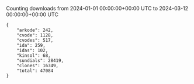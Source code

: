 
Counting downloads from 2024-01-01 00:00:00+00:00 UTC to 2024-03-12 00:00:00+00:00 UTC

```
{
    "arkode": 242,
    "cvode": 1128,
    "cvodes": 517,
    "ida": 259,
    "idas": 102,
    "kinsol": 68,
    "sundials": 28419,
    "clones": 16349,
    "total": 47084
}
```
